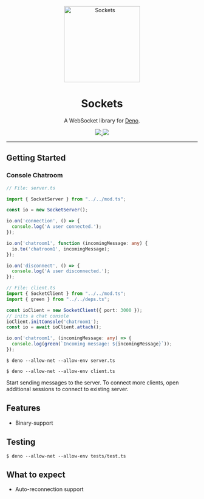 <p align="center">
  <a href="https://drash.io">
    <img height="200" src="https://raw.githubusercontent.com/drashland/sockets-website/master/public/assets/img/sockets.png" alt="Sockets">
  </a>
  <h1 align="center">Sockets</h1>
</p>
<p align="center">A WebSocket library for <a href="https://github.com/denoland/deno">Deno</a>.</p>
<p align="center">
  <a href="https://discord.gg/SgejNXq">
    <img src="https://img.shields.io/badge/chat-on%20discord-blue">
  </a>
  <a href="https://twitter.com/drash_land">
    <img src="https://img.shields.io/twitter/url?label=%40drash_land&style=social&url=https%3A%2F%2Ftwitter.com%2Fdrash_land">
  </a>
</p>

---

## Getting Started

### Console Chatroom

```typescript
// File: server.ts

import { SocketServer } from "../../mod.ts";

const io = new SocketServer();

io.on('connection', () => {
  console.log('A user connected.');
});

io.on('chatroom1', function (incomingMessage: any) {
  io.to('chatroom1', incomingMessage);
});

io.on('disconnect', () => {
  console.log('A user disconnected.');
});
```

```typescript
// File: client.ts
import { SocketClient } from "../../mod.ts";
import { green } from "../../deps.ts";

const ioClient = new SocketClient({ port: 3000 });
// inits a chat console
ioClient.initConsole('chatroom1');
const io = await ioClient.attach();

io.on('chatroom1', (incomingMessage: any) => {
  console.log(green(`Incoming message: ${incomingMessage}`));
});
```

```
$ deno --allow-net --allow-env server.ts
```

```
$ deno --allow-net --allow-env client.ts
```

Start sending messages to the server. To connect more clients, open additional sessions to connect to existing server.

## Features

- Binary-support

## Testing
```
$ deno --allow-net --allow-env tests/test.ts
```

## What to expect

- Auto-reconnection support
